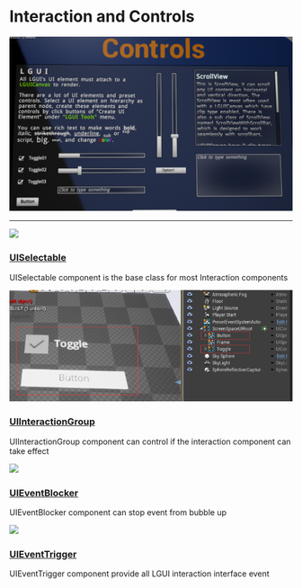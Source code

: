 # Interaction and Controls
![](icon.png)



<!-- ## LGUICanvas -->
<hr>
<div class="frontpage">

<div class="frontpage-section">
<a href="UISelectable/index.md"><img src="UISelectable/1.png"></a>
<h3><a href="UISelectable/index.md">UISelectable</a></h3>
<p>UISelectable component is the base class for most Interaction components</p>
</div>

<div class="frontpage-section">
<a href="UIInteractionGroup/index.md"><img src="UIInteractionGroup/1.png"></a>
<h3><a href="UIInteractionGroup/index.md">UIInteractionGroup</a></h3>
<p>UIInteractionGroup component can control if the interaction component can take effect</p>
</div>

<div class="frontpage-section">
<a href="UIEventBlocker/index.md"><img src="UIEventBlocker/1.png"></a>
<h3><a href="UIEventBlocker/index.md">UIEventBlocker</a></h3>
<p>UIEventBlocker component can stop event from bubble up</p>
</div>

<div class="frontpage-section">
<a href="UIEventTrigger/index.md"><img src="UIEventTrigger/1.png"></a>
<h3><a href="UIEventTrigger/index.md">UIEventTrigger</a></h3>
<p>UIEventTrigger component provide all LGUI interaction interface event</p>
</div>

</div>